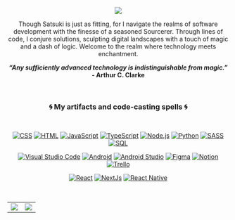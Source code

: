 <p align="center">
  <img src="https://github.com/izumiishikawa/izumiishikawa/blob/main/Izumi-Greetings!%20I%E2%80%99m%20Izumi.%20Feel%20free%20to%20take_%20a%20look%20around..%20xD.png">
</p>

<div align="center">

<p>
Though Satsuki is just as fitting, for I navigate the realms of software development with the finesse of a seasoned Sourcerer. Through lines of code, I conjure solutions, sculpting digital landscapes with a touch of magic and a dash of logic. Welcome to the realm where technology meets enchantment.
</p>
  
<strong><i>“Any sufficiently advanced technology is indistinguishable from magic.”</i> - Arthur C. Clarke </strong>

<br>

</div>

<h3 align="center">🌀 My artifacts and code-casting spells 🌀</h3>

<div align="center">
<br>
<p>
    <a href="#"><img alt="CSS" src="https://img.shields.io/badge/CSS-1572B6.svg?logo=css3&logoColor=white"></a>
    <a href="#"><img alt="HTML" src="https://img.shields.io/badge/HTML-E34F26.svg?logo=html5&logoColor=white"></a>
    <a href="#"><img alt="JavaScript" src="https://img.shields.io/badge/JavaScript-F7DF1E.svg?logo=javascript&logoColor=black"></a>
    <a href="#"><img alt="TypeScript" src="https://img.shields.io/badge/TypeScript-007ACC.svg?logo=typescript&logoColor=white"></a>
    <a href="#"><img alt="Node.js" src="https://img.shields.io/badge/Node.js-43853D.svg?logo=node.js&logoColor=white"></a>
    <a href="#"><img alt="Python" src="https://img.shields.io/badge/Python-14354C.svg?logo=python&logoColor=white"></a>
    <a href="#"><img alt="SASS" src="https://img.shields.io/badge/Sass-hotpink.svg?logo=SASS&logoColor=white"></a>
    <a href="#"><img alt="SQL" src="https://custom-icon-badges.herokuapp.com/badge/SQL-025E8C.svg?logo=database&logoColor=white"></a>
</p>
<p>
    <a href="#"><img alt="Visual Studio Code" src="https://img.shields.io/badge/Visual%20Studio%20Code-0078d7.svg?logo=visual-studio-code&logoColor=white"></a>
    <a href="#"><img alt="Android" src="https://img.shields.io/badge/Android-3DDC84?logo=android&logoColor=white"></a>
    <a href="#"><img alt="Android Studio" src="https://img.shields.io/badge/Android%20Studio-008678.svg?logo=android-studio&logoColor=white"></a>
    <a href="#"><img alt="Figma" src="https://img.shields.io/badge/Figma-F24E1E?logo=figma&logoColor=white"></a>
    <a href="#"><img alt="Notion" src="https://img.shields.io/badge/Notion-000000?logo=notion&logoColor=white"></a>
    <a href="#"><img alt="Trello" src="https://img.shields.io/badge/Trello-0052CC?logo=trello&logoColor=white"></a>
</p>
<p>
    <a href="#"><img alt="React" src="https://img.shields.io/badge/React-20232a.svg?logo=react&logoColor=%2361DAFB"></a>
    <a href="#"><img alt="NextJs" src="https://img.shields.io/badge/Next.js-000000?logo=nextdotjs&logoColor=white"></a>
    <a href="#"><img alt="React Native" src="https://img.shields.io/badge/React_Native-20232A.svg?logo=react&logoColor=white"></a>
</p>
</div>

<br>

<table align="center">
  <tr>
    <td>
      <img src="https://github-readme-stats.vercel.app/api?username=katsumidev&show_icons=true&title_color=81ccf4&icon_color=81ccf4&bg_color=000&text_color=fff&layout=compact" />
    </td>
    <td>
      <img src="https://github-readme-stats.vercel.app/api/top-langs/?username=katsumidev&title_color=81ccf4&icon_color=81ccf4&bg_color=000&text_color=fff&layout=compact" />
    </td>
  </tr>
</table>


